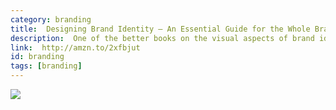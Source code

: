 ```yaml
---
category: branding
title: 	Designing Brand Identity — An Essential Guide for the Whole Branding Team
description:  One of the better books on the visual aspects of brand identity design.
link:  http://amzn.to/2xfbjut
id: branding
tags: [branding]
---
```

<a target="_blank"  href="https://www.amazon.com/gp/product/1118099206/ref=as_li_tl?ie=UTF8&camp=1789&creative=9325&creativeASIN=1118099206&linkCode=as2&tag=compassofdesi-20&linkId=d631df21648f82fb191c5d0aaf484317"><img border="0" src="//ws-na.amazon-adsystem.com/widgets/q?_encoding=UTF8&MarketPlace=US&ASIN=1118099206&ServiceVersion=20070822&ID=AsinImage&WS=1&Format=_SL250_&tag=compassofdesi-20" ></a><img src="//ir-na.amazon-adsystem.com/e/ir?t=compassofdesi-20&l=am2&o=1&a=1118099206" width="1" height="1" border="0" alt="" style="border:none !important; margin:0px !important;" />
